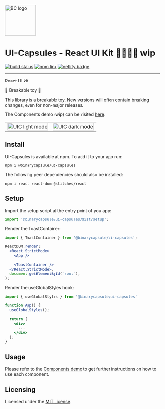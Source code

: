 <img src="https://user-images.githubusercontent.com/13286745/63065062-66f6d800-befc-11e9-882a-488ab85f6a37.png" alt="BC logo" width="100px" height="100px">

# UI-Capsules - React UI Kit 👷‍♂💊🚧 wip️

<div>
    <a href="https://app.travis-ci.com/github/jcmnunes/ui-capsules"><img src="https://app.travis-ci.com/jcmnunes/ui-capsules.svg?branch=master" alt="build status"/></a>
    <a href="https://www.npmjs.com/package/@binarycapsule/ui-capsules"><img src="https://img.shields.io/npm/v/@binarycapsule/ui-capsules" alt="npm link"/></a>
    <a href="https://app.netlify.com/sites/competent-mcclintock-222a1a/deploys"><img src="https://api.netlify.com/api/v1/badges/0e3396d1-d7ea-4e54-b5b5-d33f237479d7/deploy-status" alt="netlify badge" /></a>
</div>

---

React UI kit.

🚨 Breakable toy 🚨

This library is a breakable toy. New versions will often contain breaking changes, even for non-major releases.

The Components demo (wip) can be visited [here](https://uic.binarycapsule.tech).

<table>
<tr>
<td>
<img src="https://user-images.githubusercontent.com/13286745/142729462-3df116d0-7dba-4c59-82c9-6c2816f24c1d.png" alt="UIC light mode" width="100%" />
</td>
<td>
<img src="https://user-images.githubusercontent.com/13286745/142729495-a89bc49a-3b40-4900-b268-2fec32a18f1a.png" alt="UIC dark mode" width="100%" />
</td>
</tr>
</table>

## Install

UI-Capsules is available at npm. To add it to your app run:

```
npm i @binarycapsule/ui-capsules
```

The following peer dependencies should also be installed:

```
npm i react react-dom @stitches/react
```

## Setup

Import the setup script at the entry point of you app:

```jsx
import '@binarycapsule/ui-capsules/dist/setup';
```

Render the ToastContainer:

```jsx
import { ToastContainer } from '@binarycapsule/ui-capsules';

ReactDOM.render(
  <React.StrictMode>
    <App />

    <ToastContainer />
  </React.StrictMode>,
  document.getElementById('root'),
);
```

Render the useGlobalStyles hook:

```jsx
import { useGlobalStyles } from '@binarycapsule/ui-capsules';

function App() {
  useGlobalStyles();

  return (
    <div>
      ...
    </div>
  );
}
```

## Usage

Please refer to the [Components demo](https://uic.binarycapsule.tech) to get
further instructions on how to use each component.

## Licensing

Licensed under the [MIT License](./LICENSE).
